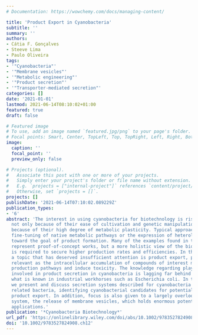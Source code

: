 ```yaml
---
# Documentation: https://wowchemy.com/docs/managing-content/

title: 'Product Export in Cyanobacteria'
subtitle: ''
summary: ''
authors:
- Cátia F. Gonçalves
- Steeve Lima
- Paulo Oliveira
tags:
- '"Cyanobacteria"'
- '"Membrane vesicles"'
- '"Metabolic engineering"'
- '"Product secretion"'
- '"Transporter-mediated secretion"'
categories: []
date: '2021-01-01'
lastmod: 2021-06-14T08:10:02+01:00
featured: true
draft: false

# Featured image
# To use, add an image named `featured.jpg/png` to your page's folder.
# Focal points: Smart, Center, TopLeft, Top, TopRight, Left, Right, BottomLeft, Bottom, BottomRight.
image:
  caption: ''
  focal_point: ''
  preview_only: false

# Projects (optional).
#   Associate this post with one or more of your projects.
#   Simply enter your project's folder or file name without extension.
#   E.g. `projects = ["internal-project"]` references `content/project/deep-learning/index.md`.
#   Otherwise, set `projects = []`.
projects: []
publishDate: '2021-06-14T07:10:02.089229Z'
publication_types:
- '6'
abstract: 'The interest in using cyanobacteria for biotechnology is rising steeply
  not only because of their ease of cultivation and genetic manipulation but also
  because of their high degree of metabolic plasticity. Typical approaches include
  fine-tuning of native metabolic pathways or the expression of heterologous enzymes
  toward the goal of product formation. Many of the examples found in the literature
  represent proof-of-concept works, but a more holistic view of the biological system
  is required to secure higher production rates and efficiencies. In this context,
  a topic that has deserved insufficient attention is product export, particularly
  relevant as the intracellular accumulation of compounds of interest may inhibit
  production pathways and induce toxicity. The knowledge regarding players and mechanisms
  involved in product secretion in cyanobacteria is lagging far behind compared to
  what is known in industrial workhorses such as Escherichia coli. In this chapter,
  we present and discuss secretion systems described for cyanobacteria and closely
  related bacteria, identifying cyanobacterial candidates for potentially improving
  product export. In addition, focus is also given to a largely overlooked secretion
  system, the release of membrane vesicles, which holds enormous potential in numerous
  applications.'
publication: '*Cyanobacteria Biotechnology*'
url_pdf: 'https://onlinelibrary.wiley.com/doi/abs/10.1002/9783527824908.ch12'
doi: '10.1002/9783527824908.ch12'
---
```

